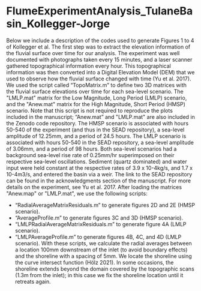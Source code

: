 # FlumeExperimentAnalysis_TulaneBasin_Kollegger-Jorge

Below we include a description of the codes used to generate Figures 1 to 4 of Kollegger et al. 
The first step was to extract the elevation information of the fluvial surface over time for our analysis. The experiment was well documented with photographs taken every 15 minutes, and a laser scanner gathered topographical information every hour. This topographical information was then converted into a Digital Elevation Model (DEM) that we used to observe how the fluvial surface changed with time (Yu et al. 2017). 
We used the script called “TopoMatrix.m” to define two 3D matrices with the fluvial surface elevations over time for each sea-level scenario. The "LMLP.mat" matrix for the Low Magnitude, Long Period (LMLP) scenario, and the "Anew.mat" matrix for the High Magnitude, Short Period (HMSP) scenario. Note that this script is not required to reproduce the plots included in the manuscript; “Anew.mat” and "LMLP.mat" are also included in the Zenodo code repository. The HMSP scenario is associated with hours 50-540 of the experiment (and thus in the SEAD repository), a sea-level amplitude of 12.25mm, and a period of 24.5 hours. The LMLP scenario is associated with hours 50-540 in the SEAD repository, a sea-level amplitude of 3.06mm, and a period of 98 hours. Both sea-level scenarios had a background sea-level rise rate of 0.25mm/hr superimposed on their respective sea-level oscillations. Sediment (quartz dominated) and water input were held constant at the respective rates of 3.9 x 10-4kg/s, and 1.7 x 10-4m3/s, and entered the basin via a weir. The link to the SEAD repository can be found in the acknowledgments section of the manuscript. For more details on the experiment, see Yu et al. 2017.
After loading the matrices "Anew.map" or "LMLP.mat", we use the following scripts:
-	“RadialAverageMatrixResiduals.m” to generate figures 2D and 2E (HMSP scenario).
-	“AverageProfile.m” to generate figures 3C and 3D (HMSP scenario).
-	“LMLPRadialAverageMatrixResiduals.m” to generate figure 4A (LMLP scenario).
-	“LMLPAverageProfile.m” to generate figures 4B, 4C, and 4D (LMLP scenario).
With these scripts, we calculate the radial averages between a location 100mm downstream of the inlet (to avoid boundary effects) and the shoreline with a spacing of 5mm. We locate the shoreline using the curve intersect function (Hölz 2021). In some occasions, the shoreline extends beyond the domain covered by the topographic scans (1.3m from the inlet); in this case we fix the shoreline location until it retreats again. 
